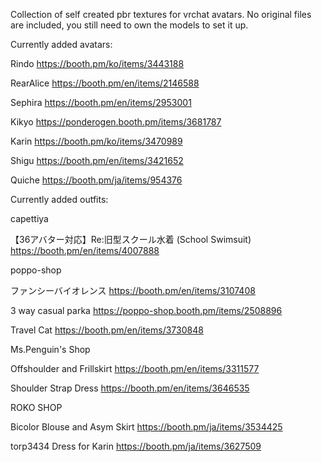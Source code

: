 Collection of self created pbr textures for vrchat avatars.
No original files are included, you still need to own the models to set it up.

Currently added avatars:

Rindo
https://booth.pm/ko/items/3443188

RearAlice
https://booth.pm/en/items/2146588

Sephira
https://booth.pm/en/items/2953001

Kikyo
https://ponderogen.booth.pm/items/3681787

Karin
https://booth.pm/ko/items/3470989

Shigu
https://booth.pm/en/items/3421652

Quiche
https://booth.pm/ja/items/954376

Currently added outfits:

capettiya

【36アバター対応】Re:旧型スクール水着
(School Swimsuit)
https://booth.pm/en/items/4007888

poppo-shop

ファンシーバイオレンス
https://booth.pm/en/items/3107408

3 way casual parka
https://poppo-shop.booth.pm/items/2508896

Travel Cat
https://booth.pm/en/items/3730848

Ms.Penguin's Shop

Offshoulder and Frillskirt
https://booth.pm/en/items/3311577

Shoulder Strap Dress
https://booth.pm/en/items/3646535

ROKO SHOP

Bicolor Blouse and Asym Skirt
https://booth.pm/ja/items/3534425

torp3434
Dress for Karin
https://booth.pm/ja/items/3627509